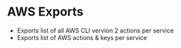 # AWS Exports

 - Exports list of all AWS CLI vervion 2 actions per service
 - Exports list of AWS actions & keys per service

